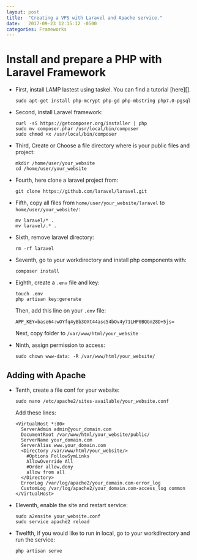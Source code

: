```yaml
---
layout: post
title:  "Creating a VPS with Laravel and Apache service."
date:   2017-09-23 12:15:12 -0500
categories: Frameworks
---
```

# Install and prepare a PHP with Laravel Framework

* First, install LAMP lastest using taskel. You can find a tutorial [here][].

      sudo apt-get install php-mcrypt php-gd php-mbstring php7.0-pgsql

* Second, install Laravel framework:

      curl -sS https://getcomposer.org/installer | php
      sudo mv composer.phar /usr/local/bin/composer
      sudo chmod +x /usr/local/bin/composer

* Third, Create or Choose a file directory where is your public files and project:

      mkdir /home/user/your_website
      cd /home/user/your_website

* Fourth, here clone a laravel project from:

      git clone https://github.com/laravel/laravel.git

* Fifth, copy all files from `home/user/your_website/laravel` to `home/user/your_website/`:

      mv laravel/* .
      mv laravel/.* .

* Sixth, remove laravel directory:

      rm -rf laravel

* Seventh, go to your workdirectory and install php components with:

      composer install

* Eighth, create a `.env` file and key:

      touch .env
      php artisan key:generate

  Then, add this line on your `.env` file:
  
      APP_KEY=base64:wOYfq4yBb3OXt44asc54bOv4y71LHP0BQGn28D+5js=

  Next, copy folder to `/var/www/html/your_website`

* Ninth, assign permission to access:

      sudo chown www-data: -R /var/www/html/your_website/

## Adding with Apache

* Tenth, create a file conf for your website:

      sudo nano /etc/apache2/sites-available/your_website.conf

  Add these lines:
  
      <VirtualHost *:80>
        ServerAdmin admin@your_domain.com
        DocumentRoot /var/www/html/your_website/public/
        ServerName your_domain.com
        ServerAlias www.your_domain.com
        <Directory /var/www/html/your_website/>
          #Options FollowSymLinks
          AllowOverride All
          #Order allow,deny
          allow from all
        </Directory>
        ErrorLog /var/log/apache2/your_domain.com-error_log
        CustomLog /var/log/apache2/your_domain.com-access_log common
      </VirtualHost>
  
* Eleventh, enable the site and restart service:

      sudo a2ensite your_website.conf
      sudo service apache2 reload

* Twelfth, if you would like to run in local, go to your workdirectory and run the service:

      php artisan serve


